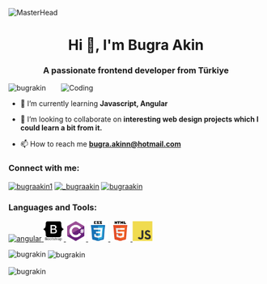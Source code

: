 ![MasterHead](https://user-images.githubusercontent.com/95478989/198955082-6e78ebb5-e1e4-49f9-8d32-6e5af3984dcd.gif)
<h1 align="center">Hi 👋, I'm Bugra Akin</h1>
<h3 align="center">A passionate frontend developer from Türkiye</h3>
<img align="right" alt="Coding" width="400" src=https://media0.giphy.com/media/bGgsc5mWoryfgKBx1u/giphy.gif?cid=ecf05e479dq1evs99dj3qfqwrleyrp9jmw39iropxz4wkgun&ep=v1_gifs_search&rid=giphy.gif&ct=g>

<p align="left"> <img src="https://komarev.com/ghpvc/?username=bugrakin&label=Profile%20views&color=0e75b6&style=flat" alt="bugrakin" /> </p>

- 🌱 I’m currently learning **Javascript, Angular**

- 👯 I’m looking to collaborate on **interesting web design projects which I could learn a bit from it.**

- 📫 How to reach me **bugra.akinn@hotmail.com**

<h3 align="left">Connect with me:</h3>
<p align="left">
<a href="https://linkedin.com/in/bugraakin1" target="blank"><img align="center" src="https://raw.githubusercontent.com/rahuldkjain/github-profile-readme-generator/master/src/images/icons/Social/linked-in-alt.svg" alt="bugraakin1" height="30" width="40" /></a>
<a href="https://instagram.com/_bugraakin" target="blank"><img align="center" src="https://raw.githubusercontent.com/rahuldkjain/github-profile-readme-generator/master/src/images/icons/Social/instagram.svg" alt="_bugraakin" height="30" width="40" /></a>
<a href="https://www.leetcode.com/bugraakin" target="blank"><img align="center" src="https://raw.githubusercontent.com/rahuldkjain/github-profile-readme-generator/master/src/images/icons/Social/leet-code.svg" alt="bugraakin" height="30" width="40" /></a>
</p>

<h3 align="left">Languages and Tools:</h3>
<p align="left"> <a href="https://angular.io" target="_blank" rel="noreferrer"> <img src="https://angular.io/assets/images/logos/angular/angular.svg" alt="angular" width="40" height="40"/> </a> <a href="https://getbootstrap.com" target="_blank" rel="noreferrer"> <img src="https://raw.githubusercontent.com/devicons/devicon/master/icons/bootstrap/bootstrap-plain-wordmark.svg" alt="bootstrap" width="40" height="40"/> </a> <a href="https://www.w3schools.com/cs/" target="_blank" rel="noreferrer"> <img src="https://raw.githubusercontent.com/devicons/devicon/master/icons/csharp/csharp-original.svg" alt="csharp" width="40" height="40"/> </a> <a href="https://www.w3schools.com/css/" target="_blank" rel="noreferrer"> <img src="https://raw.githubusercontent.com/devicons/devicon/master/icons/css3/css3-original-wordmark.svg" alt="css3" width="40" height="40"/> </a> <a href="https://www.w3.org/html/" target="_blank" rel="noreferrer"> <img src="https://raw.githubusercontent.com/devicons/devicon/master/icons/html5/html5-original-wordmark.svg" alt="html5" width="40" height="40"/> </a> <a href="https://developer.mozilla.org/en-US/docs/Web/JavaScript" target="_blank" rel="noreferrer"> <img src="https://raw.githubusercontent.com/devicons/devicon/master/icons/javascript/javascript-original.svg" alt="javascript" width="40" height="40"/> </a> </p>

<p>
    <img align="left" src="https://github-readme-stats.vercel.app/api/top-langs?username=bugrakin&show_icons=true&theme=dark&locale=en&layout=compact" alt="bugrakin" />
</p>

<p>
    &nbsp;<img align="center" src="https://github-readme-stats.vercel.app/api?username=bugrakin&show_icons=true&theme=dark&locale=en" alt="bugrakin" />
</p>

<p>
    <img align="center" src="https://github-readme-streak-stats.herokuapp.com/?user=bugrakin&theme=dark" alt="bugrakin" />
</p>

<!---
Bugrakin/Bugrakin is a ✨ special ✨ repository because its `README.md` (this file) appears on your GitHub profile.
You can click the Preview link to take a look at your changes.
--->
